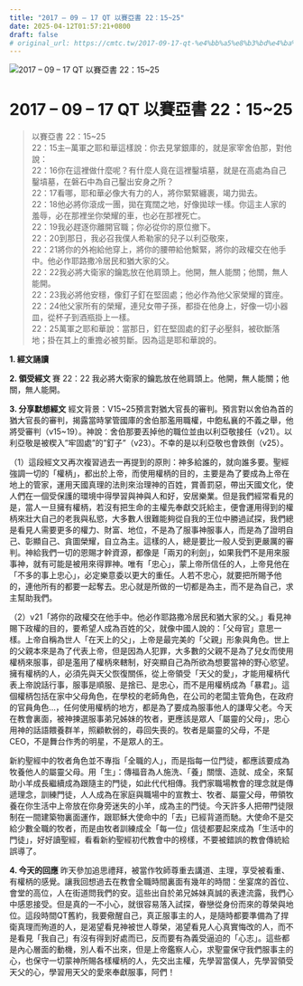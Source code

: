 ```yaml
---
title: "2017 – 09 – 17 QT 以賽亞書 22：15~25"
date: 2025-04-12T01:57:21+0800
draft: false
# original_url: https://cmtc.tw/2017-09-17-qt-%e4%bb%a5%e8%b3%bd%e4%ba%9e%e6%9b%b8-22%ef%bc%9a1525
---
```


![2017 – 09 – 17 QT 以賽亞書 22：15\~25](/images/qt.jpg   "2017 – 09 – 17 QT 以賽亞書 22：15\~25")

# 2017 – 09 – 17 QT 以賽亞書 22：15\~25

> 以賽亞書 22：15\~25  
> 22：15主─萬軍之耶和華這樣說：你去見掌銀庫的，就是家宰舍伯那，對他說：  
> 22：16你在這裡做什麼呢？有什麼人竟在這裡鑿墳墓，就是在高處為自己鑿墳墓，在磐石中為自己鑿出安身之所？  
> 22：17看哪，耶和華必像大有力的人，將你緊緊纏裹，竭力拋去。  
> 22：18他必將你滾成一團，拋在寬闊之地，好像拋球一樣。你這主人家的羞辱，必在那裡坐你榮耀的車，也必在那裡死亡。  
> 22：19我必趕逐你離開官職；你必從你的原位撤下。  
> 22：20到那日，我必召我僕人希勒家的兒子以利亞敬來，  
> 22：21將你的外袍給他穿上，將你的腰帶給他繫緊，將你的政權交在他手中。他必作耶路撒冷居民和猶大家的父。  
> 22：22我必將大衛家的鑰匙放在他肩頭上。他開，無人能關；他關，無人能開。  
> 22：23我必將他安穩，像釘子釘在堅固處；他必作為他父家榮耀的寶座。  
> 22：24他父家所有的榮耀，連兒女帶子孫，都掛在他身上，好像一切小器皿，從杯子到酒瓶掛上一樣。  
> 22：25萬軍之耶和華說：當那日，釘在堅固處的釘子必壓斜，被砍斷落地；掛在其上的重擔必被剪斷。因為這是耶和華說的。

**1. 經文誦讀**

**2. 領受經文**
賽 22：22 我必將大衛家的鑰匙放在他肩頭上。他開，無人能關；他關，無人能開。

**3. 分享默想經文**
經文背景：V15\~25預言對猶大官長的審判。預言對以舍伯為首的猶大官長的審判，揭露當時掌管國庫的舍伯那濫用職權，中飽私襄的不義之舉，他將受審判（v15\~19）。神說：舍伯那要丟掉他的職位並由以利亞敬接任（v21）。以利亞敬是被楔入”牢固處”的”釘子”（v23）。不幸的是以利亞敬也會跌倒（v25）。

（1）這段經文又再次複習過去一再提到的原則：神多給誰的，就向誰多要。聖經強調一切的「權柄」，都出於上帝，而使用權柄的目的，主要是為了要成為上帝在地上的管家，運用天國真理的法則來治理神的百姓，賞善罰惡，帶出天國文化，使人們在一個受保護的環境中得學習與神與人和好，安居樂業。但是我們經常看見的是，當人一旦擁有權柄，若沒有把生命的主權先奉獻交託給主，便會運用得到的權柄來壯大自己的老我與私慾，大多數人很難能夠從自我的王位中勝過試探，我們總是看見人需要更多的權力、財富、地位，不是為了服事神服事人，而是為了證明自己、彰顯自己、貪圖榮耀，自立為主。這樣的人，總是要比一般人受到更嚴厲的審判。神給我們一切的恩賜才幹資源，都像是「兩刃的利劍」，如果我們不是用來服事神，就有可能是被用來得罪神。唯有「忠心」，蒙上帝所信任的人，上帝見他在「不多的事上忠心」，必定樂意委以更大的重任。人若不忠心，就要把所賜予他的，連他所有的都要一起奪去。忠心就是所做的一切都是為主，而不是為自己，求主幫助我們。

（2）v21「將你的政權交在他手中。他必作耶路撒冷居民和猶大家的父。」看見神賜下政權的目的，要希望人成為百姓的父，就像中國人說的：「父母官」意思一樣。上帝自稱為世人「在天上的父」，上帝是最完美的「父親」形象與角色。世上的父親本來是為了代表上帝，但是因為人犯罪，大多數的父親不是為了兒女而使用權柄來服事，卻是濫用了權柄來轄制，好突顯自己為所欲為想要當神的野心慾望。擁有權柄的人，必須先與天父恢復關係，從上帝領受「天父的愛」，才能用權柄代表上帝說話行事，服事是順服、是捨已、是忠心，而不是用權柄成為「暴君」。這個權柄包括在家中父母角色，在學校的老師角色，在公司的老闆主管角色，在政府的官員角色…，任何使用權柄的地方，都是為了要成為服事他人的謙卑父老。今天在教會裏面，被神揀選服事弟兄姊妹的牧者，更應該是眾人「屬靈的父母」，忠心用神的話語餵養群羊，照顧軟弱的，尋回失喪的。牧者是屬靈的父母，不是CEO，不是舞台作秀的明星，不是眾人的王。

新約聖經中的牧者角色並不專指「全職的人」，而是指每一位門徒，都應該要成為牧養他人的屬靈父母。用「生」：傳福音為人施洗、「養」關懷、造就、成全，來幫助小羊成長繼續成為跟隨主的門徒，如此代代相傳。我們家職場教會的理念就是傳遞理念，訓練門徒，人人成為在家庭與職場中的宣教士、牧者、屬靈父母，帶領牧養在你生活中上帝放在你身旁迷失的小羊，成為主的門徒。今天許多人把帶門徒限制在一間建築物裏面運作，跟耶穌大使命中的「去」已經背道而馳。大使命不是交給少數全職的牧者，而是由牧者訓練成全「每一位」信徒都要起來成為「生活中的門徒」，好好讀聖經，看看新約聖經初代教會中的榜樣，不要被錯誤的教會傳統給誤導了。

**4. 今天的回應**
昨天參加追思禮拜，被當作牧師尊重去講道、主理，享受被看重、有權柄的感覺。讓我回想過去在教會全職時間裏面有幾年的時間：坐宴席的首位、會堂的高位，人在街道問我們的安。這些出自於弟兄姊妹真誠的表達流露，我們心中感恩接受。但是真的一不小心，就很容易落入試探，眷戀從身份而來的尊榮與地位。這段時間QT舊約，我要儆醒自己，真正服事主的人，是隨時都要準備為了捍衛真理而殉道的人，是渴望看見神被世人尊榮，渴望看見人心真實悔改的人，而不是看見「我自己」有沒有得到好處而已，反而要有為義受逼迫的「心志」。這些都是內心層面的動機，別人看不出來，但是上帝鑑察人心，求聖靈保守我們服事主的心，也保守一切蒙神所賜各樣權柄的人，先交出主權，先學習當僕人，先學習領受天父的心，學習用天父的愛來奉獻服事，阿們！
